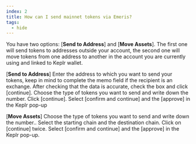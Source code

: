 ```yaml
---
index: 2
title: How can I send mainnet tokens via Emeris?
tags: 
  - hide
---
```


You have two options:
[**Send to Address**] and [**Move Assets**].
The first one will send tokens to addresses outside your account, the second one will move tokens from one address to another in the account you are currently using and linked to Keplr wallet.

[**Send to Address**] 
Enter the address to which you want to send your tokens, keep in mind to complete the memo field if the recipient is an exchange.
After checking that the data is accurate, check the box and click [continue].
Choose the type of tokens you want to send and write down the number.
Click [continue].
Select [confirm and continue] and the [approve] in the Keplr pop-up

[**Move Assets**]
Choose the type of tokens you want to send and write down the number..
Select the starting chain and the destination chain. 
Click on [continue] twice.
Select [confirm and continue] and the [approve] in the Keplr pop-up.
